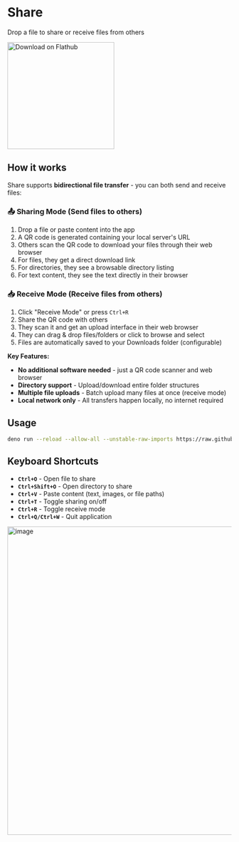 # Share

Drop a file to share or receive files from others

<a href='https://flathub.org/apps/io.github.sigmasd.share'>
  <img width='240' alt='Download on Flathub' src='https://dl.flathub.org/assets/badges/flathub-badge-i-en.png'/>
</a>

## How it works

Share supports **bidirectional file transfer** - you can both send and receive
files:

### 📤 **Sharing Mode** (Send files to others)

1. Drop a file or paste content into the app
2. A QR code is generated containing your local server's URL
3. Others scan the QR code to download your files through their web browser
4. For files, they get a direct download link
5. For directories, they see a browsable directory listing
6. For text content, they see the text directly in their browser

### 📥 **Receive Mode** (Receive files from others)

1. Click "Receive Mode" or press `Ctrl+R`
2. Share the QR code with others
3. They scan it and get an upload interface in their web browser
4. They can drag & drop files/folders or click to browse and select
5. Files are automatically saved to your Downloads folder (configurable)

**Key Features:**

- **No additional software needed** - just a QR code scanner and web browser
- **Directory support** - Upload/download entire folder structures
- **Multiple file uploads** - Batch upload many files at once (receive mode)
- **Local network only** - All transfers happen locally, no internet required

## Usage

```bash
deno run --reload --allow-all --unstable-raw-imports https://raw.githubusercontent.com/sigmaSd/qr-share/master/src/main.ts
```

## Keyboard Shortcuts

- **`Ctrl+O`** - Open file to share
- **`Ctrl+Shift+O`** - Open directory to share
- **`Ctrl+V`** - Paste content (text, images, or file paths)
- **`Ctrl+T`** - Toggle sharing on/off
- **`Ctrl+R`** - Toggle receive mode
- **`Ctrl+Q/Ctrl+W`** - Quit application

<img width="522" height="692" alt="image" src="https://github.com/user-attachments/assets/93e66598-38df-4b0d-890c-1a519d42163d" />
